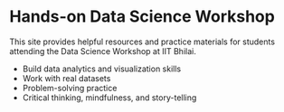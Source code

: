 # Hands-on Data Science Workshop  

This site provides helpful resources and practice materials for students attending the Data Science Workshop at IIT Bhilai.
* Build data analytics and visualization skills
* Work with real datasets
* Problem-solving practice
* Critical thinking, mindfulness, and story-telling

